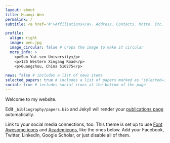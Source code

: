 ```yaml
---
layout: about
title: Huanqi Wen
permalink: /
subtitle: <a href='#'>Affiliations</a>. Address. Contacts. Motto. Etc.

profile:
  align: right
  image: wen.jpg
  image_circular: false # crops the image to make it circular
  more_info: >
    <p>Sun Yat-sen University</p>
    <p>135 Western Xingang Road</p>
    <p>Guangzhou, China 510275</p>

news: false # includes a list of news items
selected_papers: true # includes a list of papers marked as "selected={true}"
social: true # includes social icons at the bottom of the page
---
```


Welcome to my website. 

Edit `_bibliography/papers.bib` and Jekyll will render your [publications page](/al-folio/publications/) automatically.

Link to your social media connections, too. This theme is set up to use [Font Awesome icons](https://fontawesome.com/) and [Academicons](https://jpswalsh.github.io/academicons/), like the ones below. Add your Facebook, Twitter, LinkedIn, Google Scholar, or just disable all of them.
